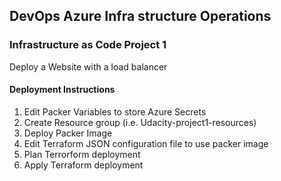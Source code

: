 ## DevOps Azure Infra structure Operations ##
### Infrastructure as Code Project 1 ###

Deploy a Website with a load balancer 


#### Deployment Instructions ####

1. Edit Packer Variables to store Azure Secrets 
2. Create Resource group (i.e. Udacity-project1-resources)
3. Deploy Packer Image 
4. Edit Terraform JSON configuration file to use packer image
5. Plan Terrorform deployment
6. Apply Terraform deployment  
